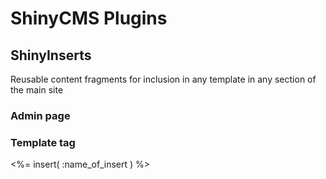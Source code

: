 # ShinyCMS Plugins

## ShinyInserts

Reusable content fragments for inclusion in any template in any section of the main site


### Admin page


### Template tag

<%= insert( :name_of_insert ) %>
